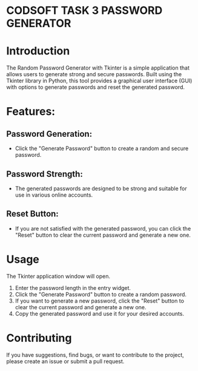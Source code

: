 # CODSOFT TASK 3 PASSWORD GENERATOR

<h1>Introduction</h1>
The Random Password Generator with Tkinter is a simple application that allows users to generate strong and secure passwords. Built using the Tkinter library in Python, this tool provides a graphical user interface (GUI) with options to generate passwords and reset the generated password.

<h1>Features:</h1>
<h2>Password Generation:</h2>
<ul><li>Click the "Generate Password" button to create a random and secure password.</ul></li>
<h2>Password Strength:</h2>
<ul><li>The generated passwords are designed to be strong and suitable for use in various online accounts.</ul></li>
<h2>Reset Button:</h2>
<ul><li>If you are not satisfied with the generated password, you can click the "Reset" button to clear the current password and generate a new one.</ul></li>

<h1>Usage</h1>
The Tkinter application window will open.
<ol>
<li>Enter the password length in the entry widget.</li>

<li>Click the "Generate Password" button to create a random password.</li>

<li>If you want to generate a new password, click the "Reset" button to clear the current password and generate a new one.</li>

<li>Copy the generated password and use it for your desired accounts.</li>
</ol>
<h1>Contributing</h1>
If you have suggestions, find bugs, or want to contribute to the project, please create an issue or submit a pull request.